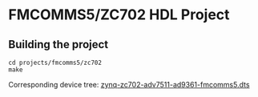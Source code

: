 # FMCOMMS5/ZC702 HDL Project

## Building the project

```
cd projects/fmcomms5/zc702
make
```

Corresponding device tree: [zynq-zc702-adv7511-ad9361-fmcomms5.dts](https://github.com/analogdevicesinc/linux/blob/main/arch/arm/boot/dts/xilinx/zynq-zc702-adv7511-ad9361-fmcomms5.dts)
